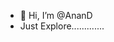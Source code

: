- 👋 Hi, I’m @AnanD
- Just Explore.............

<!---
AnandDaksh/AnandDaksh is a ✨ special ✨ repository because its `README.md` (this file) appears on your GitHub profile.
You can click the Preview link to take a look at your changes.
--->

